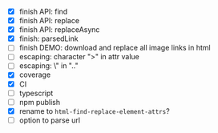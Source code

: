 - [x] finish API: find
- [x] finish API: replace
- [x] finish API: replaceAsync
- [x] finish: parsedLink
- [ ] finish DEMO: download and replace all image links in html
- [ ] escaping: character ">" in attr value
- [ ] escaping: \\" in ".."
- [x] coverage
- [x] CI
- [ ] typescript
- [ ] npm publish
- [x] rename to ```html-find-replace-element-attrs```?
- [ ] option to parse url